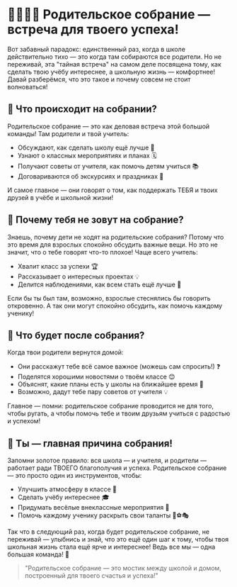 # 👨👩👧👦 Родительское собрание — встреча для твоего успеха!

Вот забавный парадокс: единственный раз, когда в школе действительно тихо — это когда там собираются все родители. Но не переживай, эта "тайная встреча" на самом деле посвящена тому, как сделать твою учёбу интереснее, а школьную жизнь — комфортнее! Давай разберёмся, что это такое и почему совсем не стоит волноваться!

## 🤝 Что происходит на собрании?

Родительское собрание — это как деловая встреча этой большой команды! Там родители и твой учитель:
- Обсуждают, как сделать школу ещё лучше 🏫
- Узнают о классных мероприятиях и планах 🗓️
- Получают советы от учителя, как помочь детям учиться 📚
- Договариваются об экскурсиях и праздниках 🎉

И самое главное — они говорят о том, как поддержать ТЕБЯ и твоих друзей в учёбе и школьной жизни!

## 💌 Почему тебя не зовут на собрание?

Знаешь, почему дети не ходят на родительские собрания? Потому что это время для взрослых спокойно обсудить важные вещи. Но это не значит, что о тебе говорят что-то плохое! Чаще всего учитель:
- Хвалит класс за успехи 🏆
- Рассказывает о интересных проектах 💡
- Делится наблюдениями, как всем стать ещё лучше 🌟

Если бы ты был там, возможно, взрослые стеснялись бы говорить откровенно. А так они могут спокойно обсудить, как помочь каждому ученику!

## 🏡 Что будет после собрания?

Когда твои родители вернутся домой:
- Они расскажут тебе всё самое важное (можешь сам спросить!) ❓
- Поделятся хорошими новостями о твоём классе 😊
- Объяснят, какие планы есть у школы на ближайшее время 📝
- Возможно, дадут тебе пару советов от учителя 💡

Главное — помни: родительское собрание проводится не для того, чтобы ругать, а чтобы помочь тебе и твоим друзьям учиться с радостью и успехом!

## 🌟 Ты — главная причина собрания!

Запомни золотое правило: вся школа — и учителя, и родители — работает ради ТВОЕГО благополучия и успеха. Родительское собрание — это просто один из инструментов, чтобы:
- Улучшить атмосферу в классе 💖
- Сделать учёбу интереснее 🎓
- Придумать весёлые внеклассные мероприятия 🎪
- Помочь каждому ученику раскрыть свои таланты 🎨⚽🎭

Так что в следующий раз, когда будет родительское собрание, не переживай — улыбнись и знай, что это ещё один шаг к тому, чтобы твоя школьная жизнь стала ещё ярче и интереснее! Ведь все мы — одна большая команда! 🤝

> "Родительское собрание — это мостик между школой и домом, построенный для твоего счастья и успеха!"